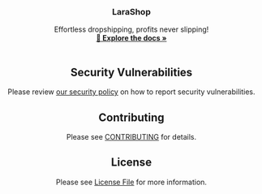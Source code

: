 <br />
<div align="center">
<h3 align="center">LaraShop</h3>

  <p align="center">
    Effortless dropshipping, profits never slipping!
    <br />
    <a href="/DOCS.md"><strong>📖 Explore the docs »</strong></a>
    <br />
    <br />
  </p>
</div>

<div align="center">

## Security Vulnerabilities

Please review [our security policy](SECURITY.md) on how to report security vulnerabilities.

## Contributing

Please see [CONTRIBUTING](CONTRIBUTING.md) for details.

## License

Please see [License File](LICENSE) for more information.
</div>
